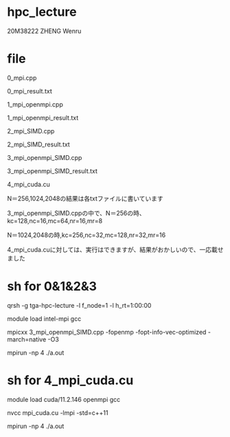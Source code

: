 # hpc_lecture
20M38222 ZHENG Wenru

# file

0_mpi.cpp

0_mpi_result.txt

1_mpi_openmpi.cpp

1_mpi_openmpi_result.txt

2_mpi_SIMD.cpp

2_mpi_SIMD_result.txt

3_mpi_openmpi_SIMD.cpp

3_mpi_openmpi_SIMD_result.txt

4_mpi_cuda.cu

N＝256,1024,2048の結果は各txtファイルに書いています

3_mpi_openmpi_SIMD.cppの中で、N＝256の時、kc=128,nc=16,mc=64,nr=16,mr=8

N＝1024,2048の時,kc=256,nc=32,mc=128,nr=32,mr=16

4_mpi_cuda.cuに対しては、実行はできますが、結果がおかしいので、一応載せました

# sh for 0&1&2&3

qrsh -g tga-hpc-lecture -l f_node=1 -l h_rt=1:00:00

module load intel-mpi gcc

mpicxx 3_mpi_openmpi_SIMD.cpp -fopenmp -fopt-info-vec-optimized -march=native -O3

mpirun -np 4 ./a.out

# sh for 4_mpi_cuda.cu

module load cuda/11.2.146 openmpi gcc

nvcc mpi_cuda.cu -lmpi -std=c++11

mpirun -np 4 ./a.out



